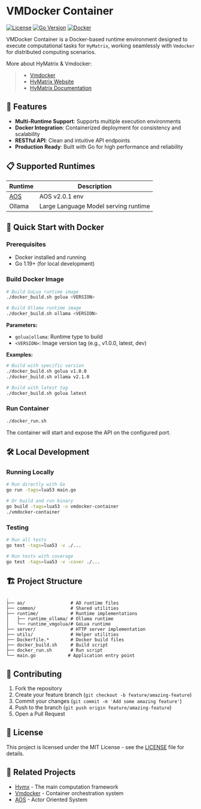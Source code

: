 # VMDocker Container

[![License](https://img.shields.io/badge/license-MIT-blue.svg)](LICENSE)
[![Go Version](https://img.shields.io/badge/go-1.19+-blue.svg)](https://golang.org/)
[![Docker](https://img.shields.io/badge/docker-supported-blue.svg)](https://www.docker.com/)

VMDocker Container is a Docker-based runtime environment designed to execute computational tasks for `HyMatrix`, working seamlessly with `Vmdocker` for distributed computing scenarios.

More about HyMatrix & Vmdocker:
> - [Vmdocker](https://github.com/cryptowizard0/vmdocker)
> - [HyMatrix Website](https://hymatrix.com/)
> - [HyMatrix Documentation](https://docs.hymatrix.com/)

## 🚀 Features

- **Multi-Runtime Support**: Supports multiple execution environments
- **Docker Integration**: Containerized deployment for consistency and scalability
- **RESTful API**: Clean and intuitive API endpoints
- **Production Ready**: Built with Go for high performance and reliability

## 📋 Supported Runtimes

| Runtime | Description |
|---------|---------|
| [AOS](https://github.com/cryptowizard0/aos) | AOS v2.0.1 env|
| Ollama  | Large Language Model serving runtime |

## 🐳 Quick Start with Docker

### Prerequisites

- Docker installed and running
- Go 1.19+ (for local development)

### Build Docker Image

```bash
# Build GoLua runtime image
./docker_build.sh golua <VERSION>

# Build Ollama runtime image
./docker_build.sh ollama <VERSION>
```

**Parameters:**
- `golua|ollama`: Runtime type to build
- `<VERSION>`: Image version tag (e.g., v1.0.0, latest, dev)

**Examples:**
```bash
# Build with specific version
./docker_build.sh golua v1.0.0
./docker_build.sh ollama v2.1.0

# Build with latest tag
./docker_build.sh golua latest
```

### Run Container

```bash
./docker_run.sh
```

The container will start and expose the API on the configured port.

## 🛠️ Local Development

### Running Locally

```bash
# Run directly with Go
go run -tags=lua53 main.go

# Or build and run binary
go build -tags=lua53 -o vmdocker-container
./vmdocker-container
```

### Testing

```bash
# Run all tests
go test -tags=lua53 -v ./...

# Run tests with coverage
go test -tags=lua53 -v -cover ./...
```


## 🏗️ Project Structure

```
.
├── ao/                 # AO runtime files
├── common/             # Shared utilities
├── runtime/            # Runtime implementations
│   ├── runtime_ollama/ # Ollama runtime
│   └── runtime_vmgolua/# GoLua runtime
├── server/             # HTTP server implementation
├── utils/              # Helper utilities
├── Dockerfile.*        # Docker build files
├── docker_build.sh     # Build script
├── docker_run.sh       # Run script
└── main.go            # Application entry point
```

## 🤝 Contributing

1. Fork the repository
2. Create your feature branch (`git checkout -b feature/amazing-feature`)
3. Commit your changes (`git commit -m 'Add some amazing feature'`)
4. Push to the branch (`git push origin feature/amazing-feature`)
5. Open a Pull Request

## 📄 License

This project is licensed under the MIT License - see the [LICENSE](LICENSE) file for details.

## 🔗 Related Projects

- [Hymx](https://github.com/cryptowizard0/hymx) - The main computation framework
- [Vmdocker](https://github.com/cryptowizard0/vmdocker) - Container orchestration system
- [AOS](https://github.com/cryptowizard0/aos) - Actor Oriented System

